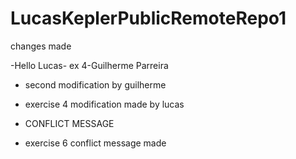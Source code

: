 # LucasKeplerPublicRemoteRepo1

changes made

-Hello Lucas- ex 4-Guilherme Parreira

- second modification by guilherme

- exercise 4 modification made by lucas

- CONFLICT MESSAGE
- exercise 6 conflict message made
